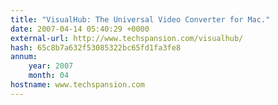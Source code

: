 ```yaml
---
title: "VisualHub: The Universal Video Converter for Mac."
date: 2007-04-14 05:40:29 +0000
external-url: http://www.techspansion.com/visualhub/
hash: 65c8b7a632f53085322bc65fd1fa3fe8
annum:
    year: 2007
    month: 04
hostname: www.techspansion.com
---
```



